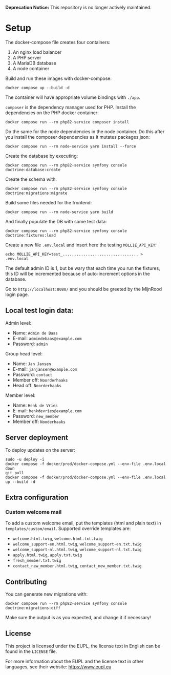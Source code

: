 **Deprecation Notice:** This repository is no longer actively maintained.

# Setup

The docker-compose file creates four containers:
1. An nginx load balancer
2. A PHP server
3. A MariaDB database
4. A node container

Build and run these images with docker-compose:

`docker compose up --build -d`

The container will have appropriate volume bindings with `./app`.

`composer` is the dependency manager used for PHP. Install the dependencies on the PHP docker container:

`docker compose run --rm php82-service composer install`

Do the same for the node dependencies in the node container.
Do this after you install the composer dependencies as it mutates packages.json:

`docker compose run --rm node-service yarn install --force`

Create the database by executing:

`docker compose run --rm php82-service symfony console doctrine:database:create`

Create the schema with:

`docker compose run --rm php82-service symfony console doctrine:migrations:migrate`

Build some files needed for the frontend:

`docker compose run --rm node-service yarn build`

And finally populate the DB with some test data:

`docker compose run --rm php82-service symfony console doctrine:fixtures:load`

Create a new file `.env.local` and insert here the testing `MOLLIE_API_KEY`:

`echo MOLLIE_API_KEY=test_................................. > .env.local`

The default admin ID is 1, but be wary that each time you run the fixtures, this
ID will be incremented because of auto-increment options in the database.

Go to `http://localhost:8080/` and you should be greeted by the MijnRood login page.

## Local test login data:

Admin level:
- Name: `Admin de Baas`
- E-mail: `admindebaas@example.com`
- Password: `admin`

Group head level:
- Name: `Jan Jansen`
- E-mail: `janjansen@example.com`
- Password: `contact`
- Member off: `Noorderhaaks`
- Head off: `Noorderhaaks`

Member level:
- Name: `Henk de Vries`
- E-mail: `henkdevries@example.com`
- Password: `new_member`
- Member off: `Nooderhaaks`

## Server deployment

To deploy updates on the server:
```
sudo -u deploy -i
docker compose -f docker/prod/docker-compose.yml --env-file .env.local down
git pull
docker compose -f docker/prod/docker-compose.yml --env-file .env.local up --build -d
```

## Extra configuration

### Custom welcome mail

To add a custom welcome email, put the templates (html and plain text) in `templates/custom/email`.
Supported override templates are:
- `welcome.html.twig`, `welcome.html.txt.twig`
- `welcome_support-en.html.twig`, `welcome_support-en.txt.twig`
- `welcome_support-nl.html.twig`, `welcome_support-nl.txt.twig`
- `apply.html.twig`, `apply.txt.twig`
- `fresh_member.txt.twig`
- `contact_new_member.html.twig`, `contact_new_member.txt.twig`

## Contributing

You can generate new migrations with:

`docker compose run --rm php82-service symfony console doctrine:migrations:diff`

Make sure the output is as you expected, and change it if necessary!

## License

This project is licensed under the EUPL, the license text in English can be found in the `LICENSE` file.

For more information about the EUPL and the license text in other languages, see their website: https://www.eupl.eu
